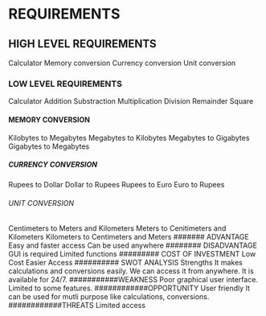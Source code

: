# REQUIREMENTS
## HIGH LEVEL REQUIREMENTS
Calculator
Memory conversion
Currency conversion
Unit conversion
### LOW LEVEL REQUIREMENTS
Calculator
Addition
Substraction
Multiplication
Division
Remainder
Square
#### MEMORY CONVERSION
Kilobytes to Megabytes
Megabytes to Kilobytes
Megabytes to Gigabytes
Gigabytes to Megabytes
##### CURRENCY CONVERSION
Rupees to Dollar
Dollar to Rupees
Rupees to Euro
Euro to Rupees
######  UNIT CONVERSION
Centimeters to Meters and Kilometers
Meters to Cenitimeters and Kilometers
Kilometers to Centimeters and Meters
####### ADVANTAGE
Easy and faster access
Can be used anywhere
######## DISADVANTAGE
GUI is required
Limited functions
######### COST OF INVESTMENT
Low Cost
Easier Access
########## SWOT ANALYSIS
Strengths
It makes calculations and conversions easily.
We can access it from anywhere.
It is available for 24/7.
###########WEAKNESS
Poor graphical user interface.
Limited to some features.
############OPPORTUNITY
User friendly
It can be used for mutli purpose like calculations, conversions.
############THREATS
Limited access
